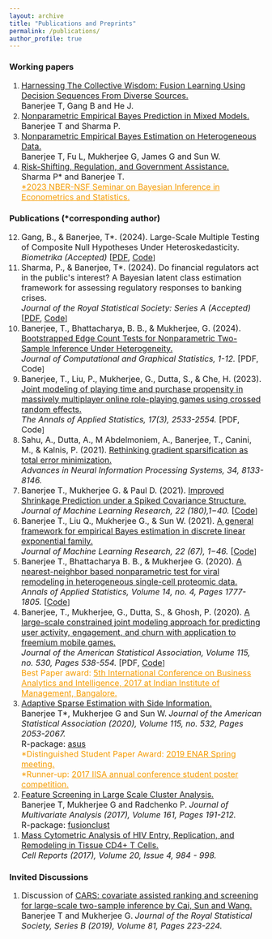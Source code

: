 ```yaml
---
layout: archive
title: "Publications and Preprints"
permalink: /publications/
author_profile: true
---
```

<h3>Working papers</h3>
<ol>
 <li>
     <a href="https://arxiv.org/abs/2308.11026" target="_blank"><font size="3">Harnessing The Collective Wisdom: Fusion Learning Using Decision Sequences From Diverse Sources.</font></a><br>
     <font size="3">Banerjee T, Gang B and He J. </font><br/>   
</li>
 <li>
     <a href="https://papers.ssrn.com/sol3/papers.cfm?abstract_id=4458738" target="_blank"><font size="3">Nonparametric Empirical Bayes Prediction in
Mixed Models.</font></a><br>
     <font size="3">Banerjee T and Sharma P. </font><br/> 
</li>
 <li>
     <a href="https://arxiv.org/pdf/2002.12586.pdf" target="_blank"><font size="3">Nonparametric Empirical Bayes Estimation on Heterogeneous Data.</font></a><br>
     <font size="3">Banerjee T, Fu L, Mukherjee G, James G and Sun W. </font><br/>
 </li>
 <li>
     <a href="https://www.kansascityfed.org/research/research-working-papers/risk-shifting-regulation-government-assistance-2019/" target="_blank"><font size="3">Risk-Shifting, Regulation, and Government Assistance.</font></a><br>
     <font size="3">Sharma P* and Banerjee T. </font><br/>
     <font size="3"><a href="https://event.olin.wustl.edu/sbies" style="color:#F59B00" target="_blank">*2023 NBER-NSF Seminar on Bayesian Inference in Econometrics and Statistics.</a></font><br/>
 </li>    
  </ol>
  <h3>Publications (*corresponding author)</h3>
  <ol reversed>
   <li>
    <font size="3">Gang, B., & Banerjee, T*. (2024). Large-Scale Multiple Testing of Composite Null Hypotheses Under Heteroskedasticity.<br>
     <i>Biometrika (Accepted)</i> [<a href="https://arxiv.org/abs/2306.07362" target="_blank">PDF</a>, <a href="https://github.com/trambakbanerjee/HAMT_paper" target="_blank">Code</a></font>]<br>
</li>
   <li>
   <font size="3">Sharma, P., & Banerjee, T*. (2024). Do financial regulators act in the public's interest? A Bayesian latent class estimation framework for assessing regulatory responses to banking crises. <br>
    <i>Journal of the Royal Statistical Society: Series A (Accepted)</i> [<a href="https://arxiv.org/pdf/2208.03908.pdf" target="_blank">PDF</a>, <a href="https://github.com/trambakbanerjee/latent_class_bank_resolution" target="_blank">Code</a></font>]<br/>
</li>
   <li>
    <font size="3">Banerjee, T., Bhattacharya, B. B., & Mukherjee, G. (2024). <a href="https://www.tandfonline.com/doi/full/10.1080/10618600.2024.2374583" target="_blank">Bootstrapped Edge Count Tests for Nonparametric Two-Sample Inference Under Heterogeneity.</a><br>
     <i>Journal of Computational and Graphical Statistics, 1-12.</i> [PDF, Code</font>]<br/>
</li>
    <li>
     <font size="3">Banerjee, T., Liu, P., Mukherjee, G., Dutta, S., & Che, H. (2023). <a href="https://projecteuclid.org/journals/annals-of-applied-statistics/volume-17/issue-3/Joint-modeling-of-playing-time-and-purchase-propensity-in-massively/10.1214/23-AOAS1731.short" target="_blank">Joint modeling of playing time and purchase propensity in massively multiplayer online role-playing games using crossed random effects.</a><br>
     <i>The Annals of Applied Statistics, 17(3), 2533-2554.</i> [PDF, Code</font>]<br/>
 </li>
 <li>
  <font size="3">Sahu, A., Dutta, A., M Abdelmoniem, A., Banerjee, T., Canini, M., & Kalnis, P. (2021). <a href="https://proceedings.neurips.cc/paper_files/paper/2021/file/447b0408b80078338810051bb38b177f-Paper.pdf" targt="_blank">Rethinking gradient sparsification as total error minimization.</a><br>
   <i>Advances in Neural Information Processing Systems, 34, 8133-8146.</i></font><br/>
     </li>
 <li>
     <font size="3">Banerjee T., Mukherjee G. & Paul D. (2021). <a href="https://jmlr.org/papers/v22/21-0006.html" target="_blank">Improved Shrinkage Prediction under a Spiked Covariance Structure.</a><br/>
      <i> Journal of Machine Learning Research, 22 (180),1−40.</i> [<a href="https://github.com/trambakbanerjee/casp#casp" target="_blank">Code</a></font>]<br/>
  </li>
 <li>
     <font size="3">Banerjee T., Liu Q., Mukherjee G., & Sun W. (2021). <a href="https://jmlr.org/papers/v22/19-873.html" target="_blank">A general framework for empirical Bayes estimation in discrete linear exponential family.</a><br/>
      <i> Journal of Machine Learning Research, 22 (67), 1−46.</i> [<a href="https://github.com/trambakbanerjee/DLE_paper" target="_blank">Code</a></font>]<br/>
 </li>
 <li>
  <font size="3">Banerjee T., Bhattacharya B. B., & Mukherjee G. (2020). <a href="https://projecteuclid.org/journals/annals-of-applied-statistics/volume-14/issue-4/A-nearest-neighbor-based-nonparametric-test-for-viral-remodeling-in/10.1214/20-AOAS1362.full" target="_blank">A nearest-neighbor based nonparametric test for viral remodeling in heterogeneous single-cell proteomic data.</a><br/>
   <i>Annals of Applied Statistics, Volume 14, no. 4, Pages 1777-1805. </i>[<a href="https://cran.r-project.org/web/packages/truh/index.html" target="_blank">Code</a></font>]<br/>
  </li>
 <li>
   <font size="3">Banerjee, T., Mukherjee, G., Dutta, S., & Ghosh, P. (2020). <a href="https://www.tandfonline.com/doi/full/10.1080/01621459.2019.1611584" target="_blank">A large-scale constrained joint modeling approach for predicting user activity, engagement, and churn with application to freemium mobile games.</a><br/>
    <i>Journal of the American Statistical Association, Volume 115, no. 530, Pages 538-554.</i> [PDF, <a href="https://github.com/trambakbanerjee/cezij#what-is-cezij" target="_blank">Code</a></font>]<br/>
   <font size="3" color="#F59B00">Best Paper award: <a href="http://dcal.iimb.ernet.in/baiconf2017/" style="color:#F59B00" target="_blank">5th International Conference on Business Analytics and Intelligence, 2017 at Indian Institute of Management, Bangalore.</a></font><br/>
</li>
 <li><a href="https://www.tandfonline.com/doi/abs/10.1080/01621459.2019.1679639" target="_blank"><font size="3">Adaptive Sparse Estimation with Side Information.</font></a><br>
      <font size="3">Banerjee T*, Mukherjee G and Sun W.</font>
      <font size="3"><i>Journal of the American Statistical Association (2020), Volume 115, no. 532, Pages 2053-2067.</i></font><br>
      <font size="3">R-package: <a href="https://github.com/trambakbanerjee/asus#asus" target="_blank">asus</a></font><br>
      <font size="3" color="#F59B00">*Distinguished Student Paper Award: <a href="https://enar.org/meetings/spring2019/index.cfm" style="color:#F59B00" target="_blank">2019 ENAR Spring meeting.</a></font><br>
      <font size="3" color="#F59B00"> *Runner-up: <a href="https://trambakbanerjee.github.io/utils/ASUS.pdf" style="color:#F59B00" target="_blank">2017 IISA annual conference student poster competition.</a></font><br/>
   </li>
  <li>
     <a href="https://doi.org/10.1016/j.jmva.2017.08.001" target="_blank"><font size="3">Feature Screening in Large Scale Cluster Analysis.</font></a><br>
     <font size="3">Banerjee T, Mukherjee G and Radchenko P.</font>
     <font size="3"><i>Journal of Multivariate Analysis (2017), Volume 161, Pages 191-212.</i></font><br>
     <font size="3">R-package: <a href="https://github.com/trambakbanerjee/fusionclust#fusionclust" target="_blank">fusionclust</a></font><br/>
  </li>
 <li>
     <a href="https://www.ncbi.nlm.nih.gov/pubmed/28746881" target="_blank"><font size="3">Mass Cytometric Analysis of HIV Entry, Replication, and Remodeling in Tissue CD4+ T Cells.</font></a><br>
     <font size="3"><i>Cell Reports (2017), Volume 20, Issue 4, 984 - 998.</i></font><br/>
  </li>
 </ol>
<h3>Invited Discussions</h3>
 <ol reversed>
<li>
     <font size="3">Discussion of <a href="https://rss.onlinelibrary.wiley.com/doi/full/10.1111/rssb.12304" target="_blank">CARS: covariate assisted ranking and screening for large-scale two-sample inference by Cai, Sun and Wang.</a></font><br>
     <font size="3">Banerjee T and Mukherjee G.</font>
     <font size="3"><i>Journal of the Royal Statistical Society, Series B (2019), Volume 81, Pages 223-224.</i></font><br/>
 </li>
